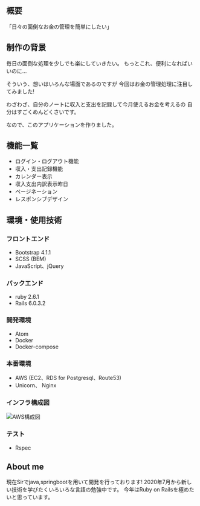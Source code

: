 
## 概要
「日々の面倒なお金の管理を簡単にしたい」

## 制作の背景
毎日の面倒な処理を少しでも楽にしていきたい。
もっとこれ、便利になればいいのに...

そういう、想いはいろんな場面であるのですが
今回はお金の管理処理に注目してみました!

わざわざ、自分のノートに収入と支出を記録して今月使えるお金を考えるの
自分はすごくめんどくさいです。

なので、このアプリケーションを作りました。



## 機能一覧
* ログイン・ログアウト機能
* 収入・支出記録機能
* カレンダー表示
* 収入支出内訳表示昨日
* ページネーション
* レスポンシブデザイン

## 環境・使用技術
### フロントエンド
* Bootstrap 4.1.1
* SCSS (BEM)
* JavaScript、jQuery

### バックエンド
* ruby 2.6.1
* Rails 6.0.3.2

### 開発環境
* Atom
* Docker
* Docker-compose


### 本番環境
* AWS (EC2、RDS for Postgresql、Route53)
* Unicorn、 Nginx

### インフラ構成図
![AWS構成図](https://user-images.githubusercontent.com/61630781/95007663-0e792180-064d-11eb-9cb9-0b7c98b00513.png)


### テスト
* Rspec

## About me
現在Sirでjava,springbootを用いて開発を行っております!
2020年7月から新しい技術を学びたくいろいろな言語の勉強中です。
今年はRuby on Railsを極めたいと思っています。
